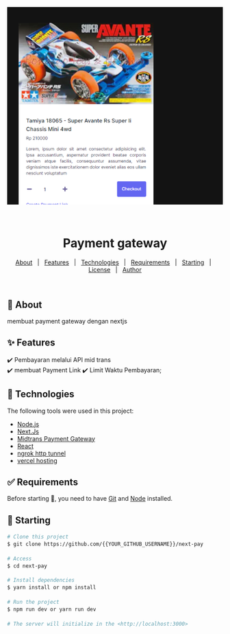 <div align="center" id="top"> 
 <img src="./sample.png" alt="Next Pay" />


  &#xa0;

  <!-- <a href="https://nextpay.netlify.app">Demo</a> -->
</div>

<h1 align="center"> Payment gateway</h1>



<!-- Status -->

<!-- <h4 align="center"> 
	🚧  Next Pay finish and success deploy
</h4> 

<hr> -->

<p align="center">
  <a href="#dart-about">About</a> &#xa0; | &#xa0; 
  <a href="#sparkles-features">Features</a> &#xa0; | &#xa0;
  <a href="#rocket-technologies">Technologies</a> &#xa0; | &#xa0;
  <a href="#white_check_mark-requirements">Requirements</a> &#xa0; | &#xa0;
  <a href="#checkered_flag-starting">Starting</a> &#xa0; | &#xa0;
  <a href="#memo-license">License</a> &#xa0; | &#xa0;
  <a href="https://github.com/{{YOUR_GITHUB_USERNAME}}" target="_blank">Author</a>
</p>

<br>

## :dart: About ##

membuat payment gateway dengan nextjs

## :sparkles: Features ##

:heavy_check_mark: Pembayaran melalui API mid trans \
:heavy_check_mark:  membuat  Payment Link 
:heavy_check_mark: Limit Waktu Pembayaran;

## :rocket: Technologies ##

The following tools were used in this project:

- [Node.js](https://nodejs.org/en)
- [Next.Js](https://nextjs.org/)
- [Midtrans Payment Gateway](https://midtrans.com/)
- [React](https://react.dev/)
- [ngrok http tunnel](https://ngrok.com/)
- [vercel hosting ](https://vercel.com/)
  

## :white_check_mark: Requirements ##

Before starting :checkered_flag:, you need to have [Git](https://git-scm.com) and [Node](https://nodejs.org/en/) installed.

## :checkered_flag: Starting ##

```bash
# Clone this project
$ git clone https://github.com/{{YOUR_GITHUB_USERNAME}}/next-pay

# Access
$ cd next-pay

# Install dependencies
$ yarn install or npm install

# Run the project
$ npm run dev or yarn run dev

# The server will initialize in the <http://localhost:3000>
